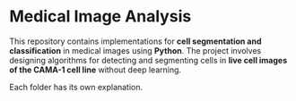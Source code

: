 # Medical Image Analysis

This repository contains implementations for **cell segmentation and classification** in medical images using **Python**. The project involves designing algorithms for detecting and segmenting cells in **live cell images of the CAMA-1 cell line** without deep learning.  

Each folder has its own explanation. 
